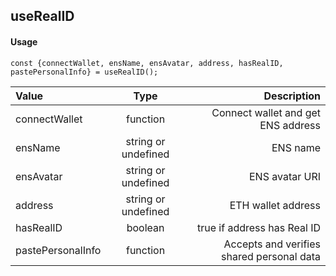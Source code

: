 ## useRealID

  

#### Usage

```
const {connectWallet, ensName, ensAvatar, address, hasRealID, pastePersonalInfo} = useRealID();

```

  

| Value | Type | Description |
| :--- | :----: | ---: |
| connectWallet | function | Connect wallet and get ENS address |
| ensName | string or undefined | ENS name |
| ensAvatar | string or undefined | ENS avatar URI |
| address | string or undefined | ETH wallet address |
| hasRealID | boolean | true if address has Real ID |
| pastePersonalInfo | function | Accepts and verifies shared personal data |